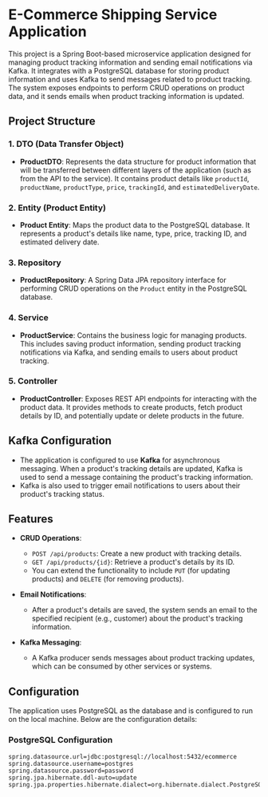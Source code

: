 # E-Commerce Shipping Service Application

This project is a Spring Boot-based microservice application designed for managing product tracking information and sending email notifications via Kafka. It integrates with a PostgreSQL database for storing product information and uses Kafka to send messages related to product tracking. The system exposes endpoints to perform CRUD operations on product data, and it sends emails when product tracking information is updated.

## Project Structure

### 1. **DTO (Data Transfer Object)**
- **ProductDTO**: Represents the data structure for product information that will be transferred between different layers of the application (such as from the API to the service). It contains product details like `productId`, `productName`, `productType`, `price`, `trackingId`, and `estimatedDeliveryDate`.

### 2. **Entity (Product Entity)**
- **Product Entity**: Maps the product data to the PostgreSQL database. It represents a product's details like name, type, price, tracking ID, and estimated delivery date.

### 3. **Repository**
- **ProductRepository**: A Spring Data JPA repository interface for performing CRUD operations on the `Product` entity in the PostgreSQL database.

### 4. **Service**
- **ProductService**: Contains the business logic for managing products. This includes saving product information, sending product tracking notifications via Kafka, and sending emails to users about product tracking.

### 5. **Controller**
- **ProductController**: Exposes REST API endpoints for interacting with the product data. It provides methods to create products, fetch product details by ID, and potentially update or delete products in the future.

## Kafka Configuration

- The application is configured to use **Kafka** for asynchronous messaging. When a product's tracking details are updated, Kafka is used to send a message containing the product's tracking information.
- Kafka is also used to trigger email notifications to users about their product's tracking status.

## Features

- **CRUD Operations**:
    - `POST /api/products`: Create a new product with tracking details.
    - `GET /api/products/{id}`: Retrieve a product's details by its ID.
    - You can extend the functionality to include `PUT` (for updating products) and `DELETE` (for removing products).

- **Email Notifications**:
    - After a product's details are saved, the system sends an email to the specified recipient (e.g., customer) about the product's tracking information.

- **Kafka Messaging**:
    - A Kafka producer sends messages about product tracking updates, which can be consumed by other services or systems.

## Configuration

The application uses PostgreSQL as the database and is configured to run on the local machine. Below are the configuration details:

### PostgreSQL Configuration
```properties
spring.datasource.url=jdbc:postgresql://localhost:5432/ecommerce
spring.datasource.username=postgres
spring.datasource.password=password
spring.jpa.hibernate.ddl-auto=update
spring.jpa.properties.hibernate.dialect=org.hibernate.dialect.PostgreSQLDialect
